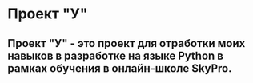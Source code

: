 # Проект "У"

## Проект "У" - это проект для отработки моих навыков в разработке на языке Python в рамках обучения в онлайн-школе SkyPro.
